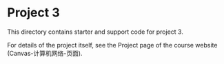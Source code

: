# Project 3

This directory contains starter and support code for project 3.

For details of the project itself, see the Project page of the course website (Canvas-计算机网络-页面).
